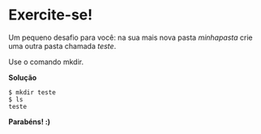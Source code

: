 # Exercite-se!

Um pequeno desafio para você: na sua mais nova pasta _minhapasta_ crie uma outra pasta chamada _teste_.

Use o comando mkdir.

**Solução**

```text
$ mkdir teste
$ ls
teste
```

**Parabéns! :\)**

